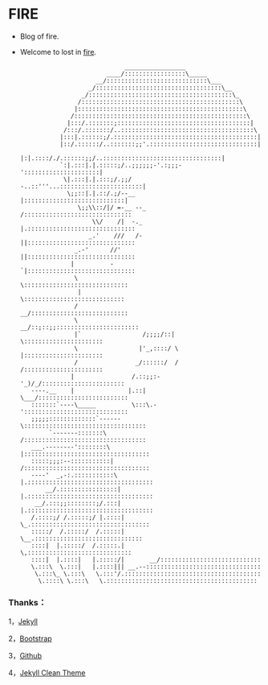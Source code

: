 FIRE
=====

- Blog of fire.
- Welcome to lost in [fire](https://82488059.github.io).

                                   _________________
                              ____/:::::::::::::::::\_____
                           __/::::::::::::::::::::::::::::\___
                         _/:::::::::::::::::::::::::::::::::::\__
                       _/::::::::::::::::::::::::::::::::::::::::\_
                      /::::::::::::::::::::::::::::::::::::::::::::\
                     |::::::::::::::::::::::::::::::::::::::::::::::\
                    /::::::::::::::::::::::::::::::::::::::::::::::::\
                   |:::/.:::::::;:::::::::::::::::::::::::::::::::::::|
                  /:::/.:::::::/..:::::::::::::::::::::::::::::::::::::\
                 |:::|.::::::;/.::::::::::::::::::::::::::::::::::::::::|
                 |::/.::::::/..:::::::;;'.::::::::::::::::::::::::::::::|
                 |:|.::::/./.::::::;;/..:::::::::::::::::::::::::::::::::|
                 `:|.:::|.|.:::::;/..;;;;;;-'.:;;;-':::::::::::::::::::::|
                  \|.:::|.|.:::;/.;;/  -..::'''...:::::::::::::::::::::::|
                   \;;::|.|.::/.;/--__      |::::::::::::::::::::::::::::|
                      \;;\\::/|/ =-__ --_  /::::::::::::::::::::::::::::::
                          \\/    /|  -._  |.::::::::::::::::::::::::::::::
                         _.'    ///   /-  ||::::::::::::::::::::::::::::::
                     _.-'      //'        ||::::::::::::::::::::::::::::::
                    |          -          `|::::::::::::::::::::::::::::::
                     \                      \:::::::::::::::::::::::::::::
                      |                      \::::::::::::::::::::::::::::
                     /                      __/:::::::::::::::::::::::::::
                     \                   __/::;::;;:::::::::::::::::::::::
                     |`                 /;;;;/::|  \::::::::::::::::::::::
                     \                 |'_,::::/ \ |::::::::::::::::::::::
                     /                _/::::::/  / /::::::::::::::::::::::
                    |                /.::;;:-'_)/_/:::::::::::::::::::::::
         ----.__    |               |.::|   \___/:::::::::::::::::::::::::
         :::::::`----\_____          \:::\.-':::::::::::::::::::::::::::::
         ;;;;;:::::::::::::`------     \::::::::::::::::::::::::::::::::::
              `-------:::::::\         /::::::::::::::::::::::::::::::::::
         ___.--------'::::::::\       |:::::::::::::::::::::::::::::::::::
         :::::;;;:--:::::::::::|      /:::::::::::::::::::::::::::::::::::
         ----'  _,-:.:::::::::::\    |.:::::::::::::::::::::::::::::::::::
             __/.::::::::::::::::|   |.:::::::::::::::::::::::::::::::::::
          __/.:::;;::::::::;/.:::|   |.:::::::::::::::::::::::::::::::::::
         /.::::;/ /.:::::;/ |.::::|   \_.:::::::::::::::::::::::::::::::::
         :::::/  /.:::::/  /.:::::|     \__.::::::::::::::::::::::::::::::
         ::::|  |.:::::/  /.:::::.|        \,:::::::::::::::::::::::::::::
         ::::|  |.::::|   |.:::::/|       __/::::::::::::::::::::::::::::
         \.:::\  \.:::|   |.::::||| __.--::::::::::::::::::::::::::::::::
          \.:::\_ \.:::\   \.:::'/.::::::::::::::::::::::::::::::::::::::
           \.::::\ \.:::\   \.::::::::::::::::::::::::::::::::::::::::::    


### Thanks：

1，[Jekyll][jekyll-url]

2，[Bootstrap][bootstrap-url]

3，[Github][github-url]

4，[Jekyll Clean Theme][Jekyll-Clean-Theme-url]

<!-- 文章插图和超链接 -->
[jekyll-url]: http://jekyllrb.com/
[bootstrap-url]: http://getbootstrap.com/
[github-url]: https://github.com/
[Jekyll-Clean-Theme-url]: https://github.com/scotte/jekyll-clean
[xixia-url]: http://xixia.info/

